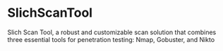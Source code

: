 # SlichScanTool
Slich Scan Tool, a robust and customizable scan solution that combines three essential tools for penetration testing: Nmap, Gobuster, and Nikto
